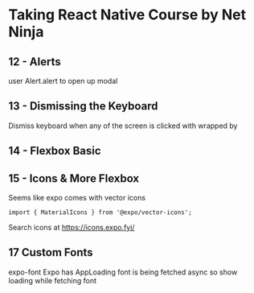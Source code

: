 # Taking React Native Course by Net Ninja

## 12 - Alerts

user Alert.alert to open up modal

## 13 - Dismissing the Keyboard

Dismiss keyboard when any of the screen is clicked with wrapped by <TouchableWithoutFeedback>

## 14 - Flexbox Basic

## 15 - Icons & More Flexbox

Seems like expo comes with vector icons

```tsx
import { MaterialIcons } from '@expo/vector-icons';
```

Search icons at https://icons.expo.fyi/

## 17 Custom Fonts

expo-font
Expo has AppLoading
font is being fetched async so show loading while fetching font
